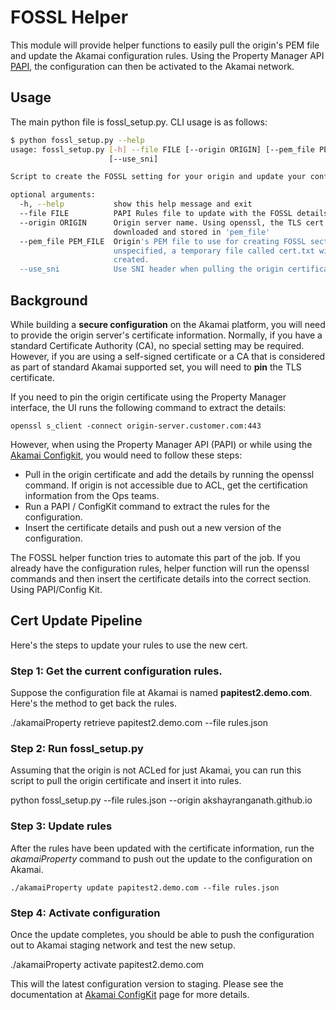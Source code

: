 # FOSSL Helper

This module will provide helper functions to easily pull the origin's PEM file and update the Akamai configuration rules. Using the Property Manager API [PAPI](https://developer.akamai.com/api/luna/papi/overview.html), the configuration can then be activated to the Akamai network.

## Usage
The main python file is fossl_setup.py. CLI usage is as follows:
```bash
$ python fossl_setup.py --help
usage: fossl_setup.py [-h] --file FILE [--origin ORIGIN] [--pem_file PEM_FILE]
                      [--use_sni]

Script to create the FOSSL setting for your origin and update your configuration rules

optional arguments:
  -h, --help           show this help message and exit
  --file FILE          PAPI Rules file to update with the FOSSL details
  --origin ORIGIN      Origin server name. Using openssl, the TLS cert will be
                       downloaded and stored in 'pem_file'
  --pem_file PEM_FILE  Origin's PEM file to use for creating FOSSL section. If
                       unspecified, a temporary file called cert.txt will be
                       created.
  --use_sni            Use SNI header when pulling the origin certificate
```

 
## Background

While building a __secure configuration__ on the Akamai platform, you will need to provide the origin server's certificate information. Normally, if you have a standard Certificate Authority (CA), no special setting may be required. However, if you are using a self-signed certificate or a CA that is considered as part of standard Akamai supported set, you will need to __pin__ the TLS certificate.

If you need to pin the origin certificate using the Property Manager interface, the UI runs the following command to extract the details:

	openssl s_client -connect origin-server.customer.com:443

However, when using the Property Manager API (PAPI) or while using the [Akamai Configkit](https://github.com/akamai-open/akamaiconfigkit-public), you would need to follow these steps:

- Pull in the origin certificate and add the details by running the openssl command. If origin is not accessible due to ACL, get the certification information from the Ops teams.
- Run a PAPI / ConfigKit command to extract the rules for the configuration.
- Insert the certificate details and push out a new version of the configuration.

The FOSSL helper function tries to automate this part of the job. If you already have the configuration rules, helper function will run the openssl commands and then insert the certificate details into the correct section. Using PAPI/Config Kit.

## Cert Update Pipeline

Here's the steps to update your rules to use the new cert.

### Step 1: Get the current configuration rules.
Suppose the configuration file at Akamai is named __papitest2.demo.com__. Here's the method to get back the rules.
  
  ./akamaiProperty retrieve papitest2.demo.com --file rules.json

### Step 2: Run fossl_setup.py

Assuming that the origin is not ACLed for just Akamai, you can run this script to pull the origin certificate and insert it into rules.

  python fossl_setup.py --file rules.json --origin akshayranganath.github.io

### Step 3: Update rules
After the rules have been updated with the certificate information, run the _akamaiProperty_ command to push out the update to the configuration on Akamai.

    ./akamaiProperty update papitest2.demo.com --file rules.json

### Step 4: Activate configuration
Once the update completes, you should be able to push the configuration out to Akamai staging network and test the new setup.

  ./akamaiProperty activate papitest2.demo.com

This will the latest configuration version to staging. Please see the documentation at [Akamai ConfigKit](https://github.com/akamai-open/akamaiconfigkit-public) page for more details.